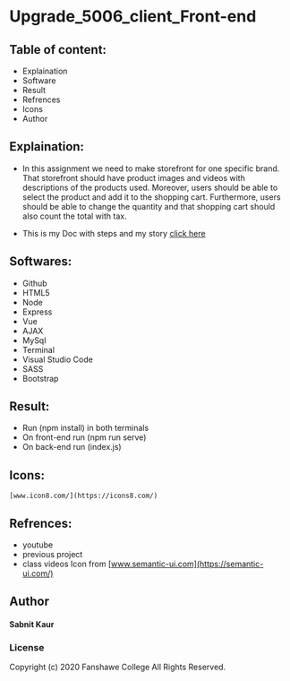 # Upgrade_5006_client_Front-end

## Table of content:
* Explaination
* Software
* Result
* Refrences
* Icons
* Author

## Explaination:
* In this assignment we need to make storefront for one specific brand. That storefront should have product images and videos with descriptions of the products used. Moreover, users should be able to select the product and add it to the shopping cart. Furthermore, users should be able to change the quantity and that shopping cart should also count the total with tax. 

* This is my Doc with steps and my story [click here](https://docs.google.com/document/d/1UW9xOD6JVxnrs4I57pttUh0Zt91WuwrDkb4tl4vqiXA/edit?usp=sharing)

## Softwares:
* Github
* HTML5
* Node
* Express
* Vue
* AJAX
* MySql
* Terminal
* Visual Studio Code
* SASS
* Bootstrap

## Result:
* Run (npm install) in both terminals
* On front-end run (npm run serve)
* On back-end run (index.js)

## Icons:
    [www.icon8.com/](https://icons8.com/)

## Refrences:

* youtube
* previous project
* class videos
Icon from [www.semantic-ui.com](https://semantic-ui.com/)


## Author
#### Sabnit Kaur

### License
Copyright (c) 2020 Fanshawe
College All Rights Reserved.




